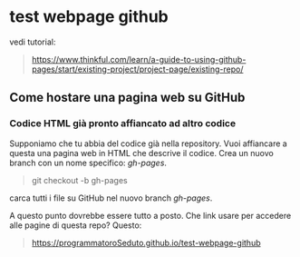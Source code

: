 # test webpage github

vedi tutorial:

>https://www.thinkful.com/learn/a-guide-to-using-github-pages/start/existing-project/project-page/existing-repo/

## Come hostare una pagina web su GitHub

### Codice HTML già pronto affiancato ad altro codice

Supponiamo che tu abbia del codice già nella repository. Vuoi affiancare a questa una pagina web in HTML che descrive il codice. 
Crea un nuovo branch con un nome specifico: *gh-pages*.

> git checkout -b gh-pages

carca tutti i file su GitHub nel nuovo branch *gh-pages*.

A questo punto dovrebbe essere tutto a posto. Che link usare per accedere alle pagine di questa repo? Questo:

> https://programmatoroSeduto.github.io/test-webpage-github

